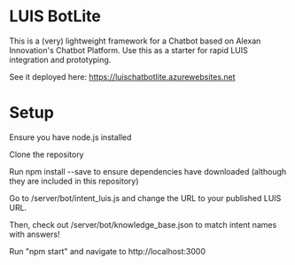 # LUIS BotLite
This is a (very) lightweight framework for a Chatbot based on Alexan Innovation's Chatbot Platform.
Use this as a starter for rapid LUIS integration and prototyping.

See it deployed here: https://luischatbotlite.azurewebsites.net

# Setup
Ensure you have node.js installed

Clone the repository

Run npm install --save to ensure dependencies have downloaded (although they are included in this repository)

Go to /server/bot/intent_luis.js and change the URL to your published LUIS URL.

Then, check out /server/bot/knowledge_base.json to match intent names with answers!

Run "npm start" and navigate to http://localhost:3000
